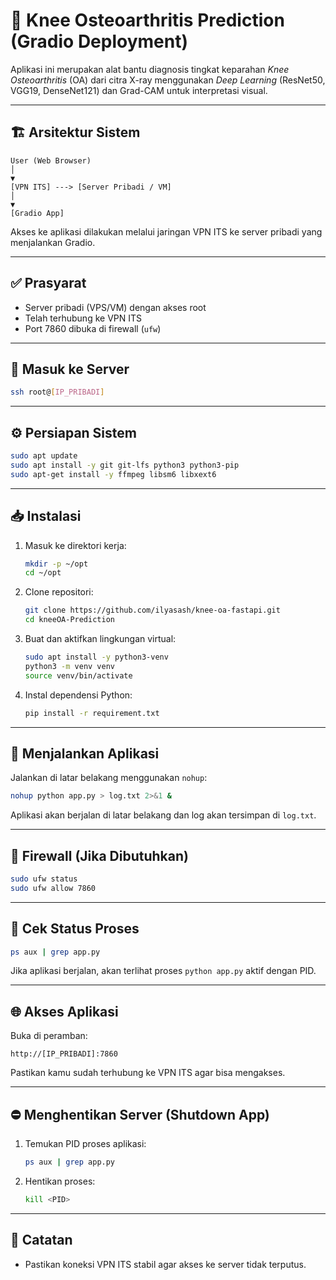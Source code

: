 # 🦵 Knee Osteoarthritis Prediction (Gradio Deployment)

Aplikasi ini merupakan alat bantu diagnosis tingkat keparahan *Knee Osteoarthritis* (OA) dari citra X-ray menggunakan *Deep Learning* (ResNet50, VGG19, DenseNet121) dan Grad-CAM untuk interpretasi visual.

---

## 🏗️ Arsitektur Sistem

```
User (Web Browser)
│
▼
[VPN ITS] ---> [Server Pribadi / VM]
│
▼
[Gradio App]
```

Akses ke aplikasi dilakukan melalui jaringan VPN ITS ke server pribadi yang menjalankan Gradio.

---

## ✅ Prasyarat

- Server pribadi (VPS/VM) dengan akses root
- Telah terhubung ke VPN ITS
- Port 7860 dibuka di firewall (`ufw`)

---

## 🔐 Masuk ke Server

```bash
ssh root@[IP_PRIBADI]
```

---

## ⚙️ Persiapan Sistem

```bash
sudo apt update
sudo apt install -y git git-lfs python3 python3-pip
sudo apt-get install -y ffmpeg libsm6 libxext6
```

---

## 📥 Instalasi

1. Masuk ke direktori kerja:
   ```bash
   mkdir -p ~/opt
   cd ~/opt
   ```

2. Clone repositori:
   ```bash
   git clone https://github.com/ilyasash/knee-oa-fastapi.git
   cd kneeOA-Prediction
   ```

3. Buat dan aktifkan lingkungan virtual:
   ```bash
   sudo apt install -y python3-venv
   python3 -m venv venv
   source venv/bin/activate
   ```

4. Instal dependensi Python:
   ```bash
   pip install -r requirement.txt
   ```

---

## 🚀 Menjalankan Aplikasi

Jalankan di latar belakang menggunakan `nohup`:
```bash
nohup python app.py > log.txt 2>&1 &
```

Aplikasi akan berjalan di latar belakang dan log akan tersimpan di `log.txt`.

---

## 🔐 Firewall (Jika Dibutuhkan)

```bash
sudo ufw status
sudo ufw allow 7860
```

---

## 🧪 Cek Status Proses

```bash
ps aux | grep app.py
```

Jika aplikasi berjalan, akan terlihat proses `python app.py` aktif dengan PID.

---

## 🌐 Akses Aplikasi

Buka di peramban:
```
http://[IP_PRIBADI]:7860
```

Pastikan kamu sudah terhubung ke VPN ITS agar bisa mengakses.

---

## ⛔️ Menghentikan Server (Shutdown App)

1. Temukan PID proses aplikasi:
   ```bash
   ps aux | grep app.py
   ```

2. Hentikan proses:
   ```bash
   kill <PID>
   ```

---

## 📌 Catatan

- Pastikan koneksi VPN ITS stabil agar akses ke server tidak terputus.
